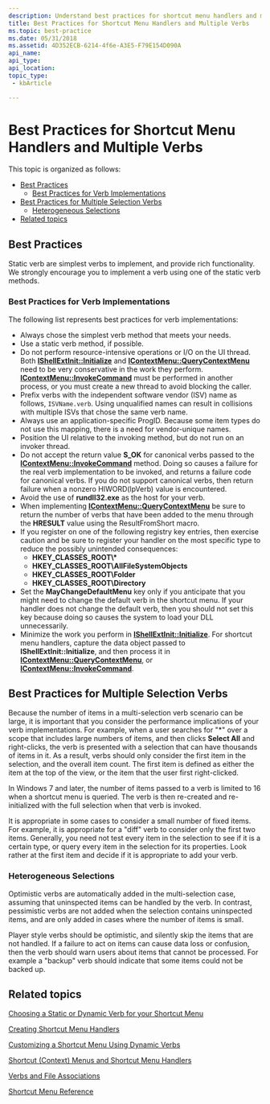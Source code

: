 ```yaml
---
description: Understand best practices for shortcut menu handlers and multiple verbs when you implement a custom file format in the Windows Shell.
title: Best Practices for Shortcut Menu Handlers and Multiple Verbs
ms.topic: best-practice
ms.date: 05/31/2018
ms.assetid: 4D352ECB-6214-4f6e-A3E5-F79E154D090A
api_name: 
api_type: 
api_location: 
topic_type: 
 - kbArticle

---
```


# Best Practices for Shortcut Menu Handlers and Multiple Verbs

This topic is organized as follows:

-   [Best Practices](#best-practices-for-shortcut-menu-handlers-and-multiple-verbs)
    -   [Best Practices for Verb Implementations](#best-practices-for-verb-implementations)
-   [Best Practices for Multiple Selection Verbs](#best-practices-for-multiple-selection-verbs)
    -   [Heterogeneous Selections](#heterogenous-selections)
-   [Related topics](#related-topics)

## Best Practices

Static verb are simplest verbs to implement, and provide rich functionality. We strongly encourage you to implement a verb using one of the static verb methods.

### Best Practices for Verb Implementations

The following list represents best practices for verb implementations:

-   Always chose the simplest verb method that meets your needs.
-   Use a static verb method, if possible.
-   Do not perform resource-intensive operations or I/O on the UI thread. Both [**IShellExtInit::Initialize**](/windows/desktop/api/shobjidl_core/nf-shobjidl_core-ishellextinit-initialize) and [**IContextMenu::QueryContextMenu**](/windows/desktop/api/shobjidl_core/nf-shobjidl_core-icontextmenu-querycontextmenu) need to be very conservative in the work they perform. [**IContextMenu::InvokeCommand**](/windows/desktop/api/shobjidl_core/nf-shobjidl_core-icontextmenu-invokecommand) must be performed in another process, or you must create a new thread to avoid blocking the caller.
-   Prefix verbs with the independent software vendor (ISV) name as follows, `ISVName.verb`. Using unqualified names can result in collisions with multiple ISVs that chose the same verb name.
-   Always use an application-specific ProgID. Because some item types do not use this mapping, there is a need for vendor-unique names.
-   Position the UI relative to the invoking method, but do not run on an invoker thread.
-   Do not accept the return value **S\_OK** for canonical verbs passed to the [**IContextMenu::InvokeCommand**](/windows/desktop/api/shobjidl_core/nf-shobjidl_core-icontextmenu-invokecommand) method. Doing so causes a failure for the real verb implementation to be invoked, and returns a failure code for canonical verbs. If you do not support canonical verbs, then return failure when a nonzero HIWORD(lpVerb) value is encountered.
-   Avoid the use of **rundll32.exe** as the host for your verb.
-   When implementing [**IContextMenu::QueryContextMenu**](/windows/desktop/api/shobjidl_core/nf-shobjidl_core-icontextmenu-querycontextmenu) be sure to return the number of verbs that have been added to the menu through the **HRESULT** value using the ResultFromShort macro.
-   If you register on one of the following registry key entries, then exercise caution and be sure to register your handler on the most specific type to reduce the possibly unintended consequences:
    -   **HKEY\_CLASSES\_ROOT\\\***
    -   **HKEY\_CLASSES\_ROOT\\AllFileSystemObjects**
    -   **HKEY\_CLASSES\_ROOT\\Folder**
    -   **HKEY\_CLASSES\_ROOT\\Directory**
-   Set the **MayChangeDefaultMenu** key only if you anticipate that you might need to change the default verb in the shortcut menu. If your handler does not change the default verb, then you should not set this key because doing so causes the system to load your DLL unnecessarily.
-   Minimize the work you perform in [**IShellExtInit::Initialize**](/windows/desktop/api/shobjidl_core/nf-shobjidl_core-ishellextinit-initialize). For shortcut menu handlers, capture the data object passed to **IShellExtInit::Initialize**, and then process it in [**IContextMenu::QueryContextMenu**](/windows/desktop/api/shobjidl_core/nf-shobjidl_core-icontextmenu-querycontextmenu), or [**IContextMenu::InvokeCommand**](/windows/desktop/api/shobjidl_core/nf-shobjidl_core-icontextmenu-invokecommand).

## Best Practices for Multiple Selection Verbs

Because the number of items in a multi-selection verb scenario can be large, it is important that you consider the performance implications of your verb implementations. For example, when a user searches for "\*" over a scope that includes large numbers of items, and then clicks **Select All** and right-clicks, the verb is presented with a selection that can have thousands of items in it. As a result, verbs should only consider the first item in the selection, and the overall item count. The first item is defined as either the item at the top of the view, or the item that the user first right-clicked.

In Windows 7 and later, the number of items passed to a verb is limited to 16 when a shortcut menu is queried. The verb is then re-created and re-initialized with the full selection when that verb is invoked.

It is appropriate in some cases to consider a small number of fixed items. For example, it is appropriate for a "diff" verb to consider only the first two items. Generally, you need not test every item in the selection to see if it is a certain type, or query every item in the selection for its properties. Look rather at the first item and decide if it is appropriate to add your verb.

### Heterogeneous Selections

Optimistic verbs are automatically added in the multi-selection case, assuming that uninspected items can be handled by the verb. In contrast, pessimistic verbs are not added when the selection contains uninspected items, and are only added in cases where the number of items is small.

Player style verbs should be optimistic, and silently skip the items that are not handled. If a failure to act on items can cause data loss or confusion, then the verb should warn users about items that cannot be processed. For example a "backup" verb should indicate that some items could not be backed up.

## Related topics

<dl> <dt>

[Choosing a Static or Dynamic Verb for your Shortcut Menu](shortcut-choose-method.md)
</dt> <dt>

[Creating Shortcut Menu Handlers](context-menu-handlers.md)
</dt> <dt>

[Customizing a Shortcut Menu Using Dynamic Verbs](shortcut-menu-using-dynamic-verbs.md)
</dt> <dt>

[Shortcut (Context) Menus and Shortcut Menu Handlers](context-menu.md)
</dt> <dt>

[Verbs and File Associations](fa-verbs.md)
</dt> <dt>

[Shortcut Menu Reference](context-menu-reference.md)
</dt> </dl>

 

 



